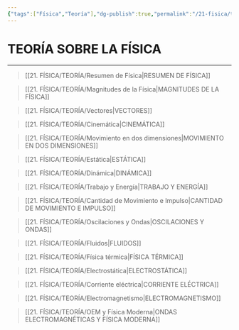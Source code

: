 ```yaml
---
{"tags":["Física","Teoría"],"dg-publish":true,"permalink":"/21-fisica/teoria/teoria-sobre-la-fisica/","dgPassFrontmatter":true}
---
```


# TEORÍA SOBRE LA FÍSICA
---

>[[21. FÍSICA/TEORÍA/Resumen de Física\|RESUMEN DE FÍSICA]]

>[[21. FÍSICA/TEORÍA/Magnitudes de la Física\|MAGNITUDES DE LA FÍSICA]]

>[[21. FÍSICA/TEORÍA/Vectores\|VECTORES]]

 >[[21. FÍSICA/TEORÍA/Cinemática\|CINEMÁTICA]]

>[[21. FÍSICA/TEORÍA/Movimiento en dos dimensiones\|MOVIMIENTO EN DOS DIMENSIONES]]

 >[[21. FÍSICA/TEORÍA/Estática\|ESTÁTICA]]

 >[[21. FÍSICA/TEORÍA/Dinámica\|DINÁMICA]]

 >[[21. FÍSICA/TEORÍA/Trabajo y Energía\|TRABAJO Y ENERGÍA]]

>[[21. FÍSICA/TEORÍA/Cantidad de Movimiento e Impulso\|CANTIDAD DE MOVIMIENTO E IMPULSO]]

>[[21. FÍSICA/TEORÍA/Oscilaciones y Ondas\|OSCILACIONES Y ONDAS]]

>[[21. FÍSICA/TEORÍA/Fluidos\|FLUIDOS]]

 >[[21. FÍSICA/TEORÍA/Física térmica\|FÍSICA TÉRMICA]]
 
>[[21. FÍSICA/TEORÍA/Electrostática\|ELECTROSTÁTICA]]
  
>[[21. FÍSICA/TEORÍA/Corriente eléctrica\|CORRIENTE ELÉCTRICA]]

 >[[21. FÍSICA/TEORÍA/Electromagnetismo\|ELECTROMAGNETISMO]]
 
>[[21. FÍSICA/TEORÍA/OEM y Física Moderna\|ONDAS ELECTROMAGNÉTICAS Y FÍSICA MODERNA]]

